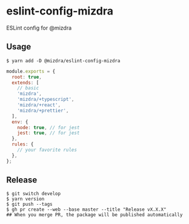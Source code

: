 # eslint-config-mizdra

ESLint config for @mizdra

## Usage

```console
$ yarn add -D @mizdra/eslint-config-mizdra
```

```javascript
module.exports = {
  root: true,
  extends: [
    // basic
    'mizdra',
    'mizdra/+typescript',
    'mizdra/+react',
    'mizdra/+prettier',
  ],
  env: {
    node: true, // for jest
    jest: true, // for jest
  },
  rules: {
    // your favorite rules
  },
};
```

## Release

```console
$ git switch develop
$ yarn version
$ git push --tags
$ gh pr create --web --base master --title "Release vX.X.X"
## When you merge PR, the package will be published automatically
```
